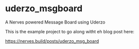 # uderzo_msgboard
A Nerves powered Message Board using Uderzo

This is the example project to go along witht eh blog post here:

https://nerves.build/posts/uderzo_msg_board

